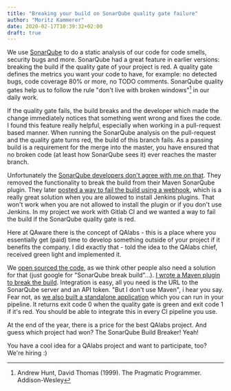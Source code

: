 ```yaml
---
title: "Breaking your build on SonarQube quality gate failure"
author: "Moritz Kammerer"
date: 2020-02-17T10:39:32+02:00
draft: true
---
```


We use [SonarQube](https://sonarqube.com) to do a static analysis of our code for code smells, security bugs and more. SonarQube had a great feature in earlier versions: breaking the build if the quality gate of your project is red. A quality gate defines the metrics you want your code to have, for example: no detected bugs, code coverage 80% or more, no TODO comments. SonarQube quality gates help us to follow the rule "don't live with broken windows"[^1] in our daily work.

If the quality gate fails, the build breaks and the developer which made the change immediately notices that something went wrong and fixes the code. I found this feature really helpful, especially when working in a pull-request based manner. When running the SonarQube analysis on the pull-request and the quality gate turns red, the build of this branch fails. As a passing build is a requirement for the merge into the master, you have ensured that no broken code (at least how SonarQube sees it) ever reaches the master branch.

Unfortunately the [SonarQube developers don't agree with me on that](https://blog.sonarsource.com/why-you-shouldnt-use-build-breaker/). They removed the functionality to break the build from their Maven SonarQube plugin. They later [posted a way to fail the build using a webhook](https://blog.sonarsource.com/breaking-the-sonarqube-analysis-with-jenkins-pipelines/), which is a really great solution when you are allowed to install Jenkins plugins. That won't work when you are not allowed to install the plugin or if you don't use Jenkins. In my project we work with Gitlab CI and we wanted a way to fail the build if the SonarQube quality gate is red.

Here at QAware there is the concept of QAlabs - this is a place where you essentially get (paid) time to develop something outside of your project if it benefits the company. I did exactly that - told the idea to the QAlabs chief, received green light and implemented it.

We [open sourced the code](https://github.com/qaware/sonarqube-build-breaker), as we think other people also need a solution for that (just google for "SonarQube break build"...). [I wrote a Maven plugin to break the build](https://github.com/qaware/sonarqube-build-breaker/tree/master/sqbb-maven-plugin). Integration is easy, all you need is the URL to the SonarQube server and an API token. "But I don't use Maven", i hear you say. Fear not, as [we also built a standalone application](https://github.com/qaware/sonarqube-build-breaker/tree/master/cli) which you can run in your pipeline. It returns exit code 0 when the quality gate is green and exit code 1 if it's red. You should be able to integrate this in every CI pipeline you use.

At the end of the year, there is a price for the best QAlabs project. And guess which project had won? The SonarQube Build Breaker! Yeah!

You have a cool idea for a QAlabs project and want to participate, too? We're hiring :)

[^1]: Andrew Hunt, David Thomas (1999). The Pragmatic Programmer. Addison-Wesley 